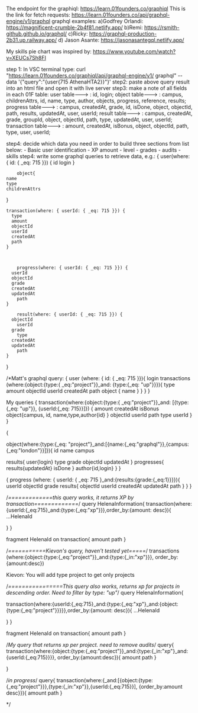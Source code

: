 The endpoint for the graphiql: https://learn.01founders.co/graphiql
This is the link for fetch requests: https://learn.01founders.co/api/graphql-engine/v1/graphql 
graphql examples:
a)Godfrey Orlandi: https://magnificent-crumble-2b4f81.netlify.app/
b)Remi: https://rsmith-github.github.io/graphql/
c)Ricky: https://graphql-production-2b31.up.railway.app/
d) Jason Asante: https://jasonasantegql.netlify.app/

My skills pie chart was inspired by: https://www.youtube.com/watch?v=XEUCs7Sh8FI

step 1: In VSC terminal type: curl "https://learn.01founders.co/graphiql/api/graphql-engine/v1/
graphql" --data '{"query":"{user{715 AthenaHTA2}}"}'
step2: paste above query result into an html file and open it with live server
step3: make a note of all fields in each 01F table:
user table---> : id, login;
object table---> : campus, childrenAttrs, id, name, type, author, objects, progress, reference, results;
progress table---> : campus, createdAt, grade, id, isDone, object, objectId, path, results, updatedAt, user, userId;
result table---> : campus, createdAt, grade, groupId, object, objectId, path, type, updatedAt, user, userId;
transaction table---> : amount, createdAt, isBonus, object, objectId, path, type, user, userId;

step4: decide which data you need in order to build three sections from list below:
    - Basic user identification
    - XP amount
    - level
    - grades
    - audits
    - skills
step4: write some graphql queries to retrieve data, e.g.:
{
    user(where: { id: { _eq: 715 }}) {
      id
      login
    }
  
    	object{
    name
    type
    childrenAttrs
  }

  
    transaction(where: { userId: { _eq: 715 }}) {
      type
      amount
      objectId
      userId
      createdAt
      path
    }



 		progress(where: { userId: { _eq: 715 }}) {
      userId
      objectId
      grade
      createdAt
      updatedAt
  		path
    }
  
  		result(where: { userId: { _eq: 715 }}) {
      objectId
    	userId
      grade
    	type
      createdAt
      updatedAt
  		path
    }
}

/*Matt's graphql query:
{
  user (where: { id: { _eq: 715 }}){
			login
    transactions (where:{object:{type:{ _eq:"project"}}_and: {type:{_eq: "up"}}}){
      type
      amount
      objectId
      userId
      createdAt
      path
      object {
        name
      }
    }
  }
}

My queries
{
transaction(where:{object:{type:{ _eq:"project"}}_and: [{type:{_eq: "up"}}, {userId:{_eq: 715}}]}) {
  amount
  createdAt
  isBonus
  object{campus, id, name,type,author{id} }
  objectId
  userId
  path
  type
  userId
    }
}

{

object(where:{type:{_eq: "project"}_and:[{name:{_eq:"graphql"}},{campus:{_eq:"london"}}]}){
  	id
		name
  campus
  
  results{
    user{login}
    type
    grade
    objectId
    updatedAt
  }
  progresses{
    results{updatedAt}
    isDone
  }
  author{id,login}
}
}

{
  progress (where: { userId: { _eq: 715 }_and:{results:{grade:{_eq:1}}}}){
		userId
    objectId
    grade
    results{
      objectId
      userId
      createdAt
    	updatedAt
      path
    }
  }
}

/*=============this query works, it returns XP by transaction=============*/
query HelenaInformation{
  transaction(where:{userId:{_eq:715}_and:{type:{_eq:"xp"}}},order_by:{amount: desc}){
	...HelenaId
 	
  }
  }

fragment HelenaId on transaction{
  amount
  path
}

/*===========Kievon's query, haven't tested yet=====*/
transactions (where:{object:{type:{_eq:"project"}}_and:{type:{_in:"xp"}}}, order_by:{amount:desc})

Kievon: You will add type project to get only projects

/*================This query also works, returns xp for projects in descending order. Need to filter by type: "up"*/
query HelenaInformation{

  
  transaction(where:{userId:{_eq:715}_and:{type:{_eq:"xp"}_and:{object:{type:{_eq:"project"}}}}},order_by:{amount: desc}){
	...HelenaId
 	
  }
  }

fragment HelenaId on transaction{
  amount
  path
}

/*My query that returns xp per project. need to remove audits*/
query{
transaction(where:{object:{type:{_eq:"project"}}_and:{type:{_in:"xp"}_and:{userId:{_eq:715}}}}, order_by:{amount:desc}){
amount
  path
}

}

/*in progress*/
query{
transaction(where:{_and:[{object:{type:{_eq:"project"}}},{type:{_in:"xp"}},{userId:{_eq:715}}], {order_by:amount desc}}){
amount
  path
}

*/
